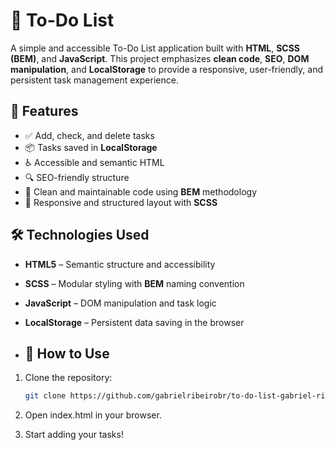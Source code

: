 # 📝 To-Do List

A simple and accessible To-Do List application built with **HTML**, **SCSS (BEM)**, and **JavaScript**. This project emphasizes **clean code**, **SEO**, **DOM manipulation**, and **LocalStorage** to provide a responsive, user-friendly, and persistent task management experience.

## 🚀 Features

- ✅ Add, check, and delete tasks
- 📦 Tasks saved in **LocalStorage**
- ♿️ Accessible and semantic HTML
- 🔍 SEO-friendly structure
- 🧼 Clean and maintainable code using **BEM** methodology
- 🎨 Responsive and structured layout with **SCSS**

## 🛠️ Technologies Used

- **HTML5** – Semantic structure and accessibility
- **SCSS** – Modular styling with **BEM** naming convention
- **JavaScript** – DOM manipulation and task logic
- **LocalStorage** – Persistent data saving in the browser

- ## 🔧 How to Use

1. Clone the repository:
   ```bash
   git clone https://github.com/gabrielribeirobr/to-do-list-gabriel-ribeiro-v2
   ```
2. Open index.html in your browser.

3. Start adding your tasks!
